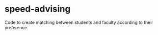 # speed-advising
Code to create matching between students and faculty according to their preference
